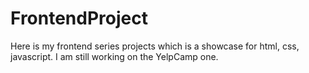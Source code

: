# FrontendProject
Here is my frontend series projects which is a showcase for html, css, javascript. I am still working on the YelpCamp one. 
